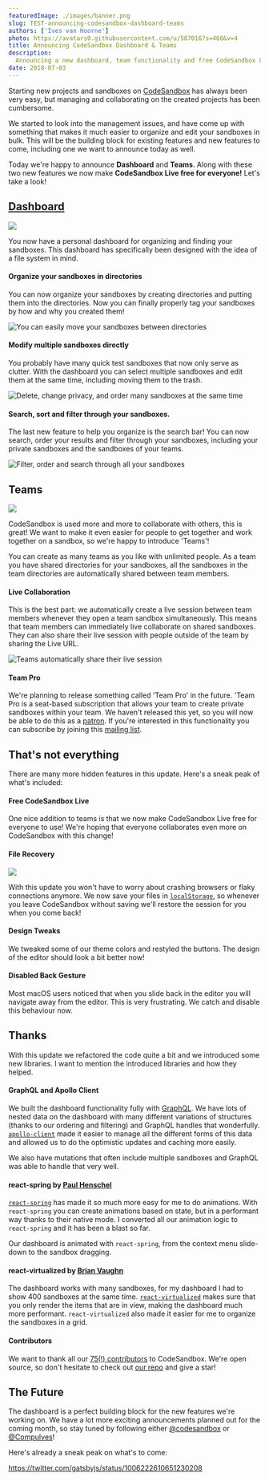 ```yaml
---
featuredImage: ./images/banner.png
slug: TEST-announcing-codesandbox-dashboard-teams
authors: ['Ives van Hoorne']
photo: https://avatars0.githubusercontent.com/u/587016?s=460&v=4
title: Announcing CodeSandbox Dashboard & Teams
description:
  Announcing a new dashboard, team functionality and free CodeSandbox Live!
date: 2018-07-03
---
```


Starting new projects and sandboxes on [CodeSandbox](https://codesandbox.io) has
always been very easy, but managing and collaborating on the created projects
has been cumbersome.

We started to look into the management issues, and have come up with something
that makes it much easier to organize and edit your sandboxes in bulk. This will
be the building block for existing features and new features to come, including
one we want to announce today as well.

Today we're happy to announce **Dashboard** and **Teams**. Along with these two
new features we now make **CodeSandbox Live free for everyone!** Let's take a
look!

## [Dashboard](https://codesandbox.io/dashboard)

![](./images/0.png)

You now have a personal dashboard for organizing and finding your sandboxes.
This dashboard has specifically been designed with the idea of a file system in
mind.

#### Organize your sandboxes in directories

You can now organize your sandboxes by creating directories and putting them
into the directories. Now you can finally properly tag your sandboxes by how and
why you created them!

![You can easily move your sandboxes between directories](./images/1.gif)

#### Modify multiple sandboxes directly

You probably have many quick test sandboxes that now only serve as clutter. With
the dashboard you can select multiple sandboxes and edit them at the same time,
including moving them to the trash.

![Delete, change privacy, and order many sandboxes at the same time](./images/2.gif)

#### Search, sort and filter through your sandboxes.

The last new feature to help you organize is the search bar! You can now search,
order your results and filter through your sandboxes, including your private
sandboxes and the sandboxes of your teams.

![Filter, order and search through all your sandboxes](./images/3.gif)

## Teams

![](./images/4.png)

CodeSandbox is used more and more to collaborate with others, this is great! We
want to make it even easier for people to get together and work together on a
sandbox, so we're happy to introduce 'Teams'!

You can create as many teams as you like with unlimited people. As a team you
have shared directories for your sandboxes, all the sandboxes in the team
directories are automatically shared between team members.

#### Live Collaboration

This is the best part: we automatically create a live session between team
members whenever they open a team sandbox simultaneously. This means that team
members can immediately live collaborate on shared sandboxes. They can also
share their live session with people outside of the team by sharing the Live
URL.

![Teams automatically share their live session](./images/5.gif)

#### Team Pro

We're planning to release something called 'Team Pro' in the future. 'Team Pro
is a seat-based subscription that allows your team to create private sandboxes
within your team. We haven't released this yet, so you will now be able to do
this as a [patron](http://codesandbox.io/patron). If you're interested in this
functionality you can subscribe by joining this
[mailing list](https://airtable.com/shrlgLSJWiX8rYqyG).

## That's not everything

There are many more hidden features in this update. Here's a sneak peak of
what's included:

#### Free CodeSandbox Live

One nice addition to teams is that we now make CodeSandbox Live free for
everyone to use! We're hoping that everyone collaborates even more on
CodeSandbox with this change!

#### File Recovery

![](./images/6.gif)

With this update you won't have to worry about crashing browsers or flaky
connections anymore. We now save your files in
[`localStorage`](https://developer.mozilla.org/en-US/docs/Web/API/Window/localStorage),
so whenever you leave CodeSandbox without saving we'll restore the session for
you when you come back!

#### Design Tweaks

We tweaked some of our theme colors and restyled the buttons. The design of the
editor should look a bit better now!

#### Disabled Back Gesture

Most macOS users noticed that when you slide back in the editor you will
navigate away from the editor. This is very frustrating. We catch and disable
this behaviour now.

## Thanks

With this update we refactored the code quite a bit and we introduced some new
libraries. I want to mention the introduced libraries and how they helped.

#### GraphQL and Apollo Client

We built the dashboard functionality fully with [GraphQL](https://graphql.org).
We have lots of nested data on the dashboard with many different variations of
structures (thanks to our ordering and filtering) and GraphQL handles that
wonderfully. [`apollo-client`](https://github.com/apollographql/apollo-client)
made it easier to manage all the different forms of this data and allowed us to
do the optimistic updates and caching more easily.

We also have mutations that often include multiple sandboxes and GraphQL was
able to handle that very well.

#### react-spring by [Paul Henschel](https://twitter.com/0xca0a)

[`react-spring`](https://github.com/react-spring/react-spring) has made it so
much more easy for me to do animations. With `react-spring` you can create
animations based on state, but in a performant way thanks to their native mode.
I converted all our animation logic to `react-spring` and it has been a blast so
far.

Our dashboard is animated with `react-spring`, from the context menu slide-down
to the sandbox dragging.

#### react-virtualized by [Brian Vaughn](https://twitter.com/brian_d_vaughn)

The dashboard works with many sandboxes, for my dashboard I had to show 400
sandboxes at the same time.
[`react-virtualized`](https://github.com/bvaughn/react-virtualized) makes sure
that you only render the items that are in view, making the dashboard much more
performant. `react-virtualized` also made it easier for me to organize the
sandboxes in a grid.

#### Contributors

We want to thank all our
[75(!) contributors](https://github.com/codesandbox/codesandbox-client/graphs/contributors)
to CodeSandbox. We're open source, so don't hesitate to check out
[our repo](https://github.com/codesandbox/codesandbox-client) and give a star!

## The Future

The dashboard is a perfect building block for the new features we're working on.
We have a lot more exciting announcements planned out for the coming month, so
stay tuned by following either [@codesandbox](https://twitter.com/codesandbox)
or [@CompuIves](https://twitter.com/CompuIves)!

Here's already a sneak peak on what's to come:

https://twitter.com/gatsbyjs/status/1006222610651230208
